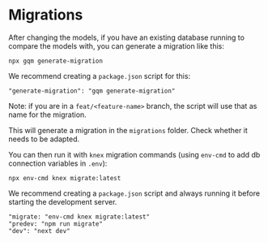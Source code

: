 # Migrations

After changing the models, if you have an existing database running to compare the models with, you can generate a migration like this:

```
npx gqm generate-migration
```

We recommend creating a `package.json` script for this:

```
"generate-migration": "gqm generate-migration"
```

Note: if you are in a `feat/<feature-name>` branch, the script will use that as name for the migration.

This will generate a migration in the `migrations` folder. Check whether it needs to be adapted.

You can then run it with `knex` migration commands (using `env-cmd` to add db connection variables in `.env`):

```
npx env-cmd knex migrate:latest
```

We recommend creating a `package.json` script and always running it before starting the development server.

```
"migrate: "env-cmd knex migrate:latest"
"predev: "npm run migrate"
"dev": "next dev"
```
